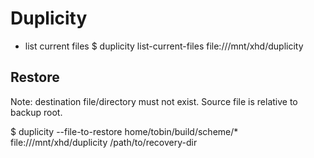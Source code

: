 Duplicity
=========

* list current files
$ duplicity list-current-files file:///mnt/xhd/duplicity

Restore
-------
Note: destination file/directory must not exist. Source file is relative to
backup root.

$ duplicity --file-to-restore home/tobin/build/scheme/* file:///mnt/xhd/duplicity /path/to/recovery-dir
